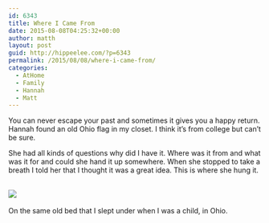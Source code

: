 ```yaml
---
id: 6343
title: Where I Came From
date: 2015-08-08T04:25:32+00:00
author: matth
layout: post
guid: http://hippeelee.com/?p=6343
permalink: /2015/08/08/where-i-came-from/
categories:
  - AtHome
  - Family
  - Hannah
  - Matt
---
```

You can never escape your past and sometimes it gives you a happy return. Hannah found an old Ohio flag in my closet. I think it&#8217;s from college but can&#8217;t be sure.&nbsp;

She had all kinds of questions why did I have it. Where was it from and what was it for and could she hand it up somewhere. When she stopped to take a breath I told her that I thought it was a great idea. This is where she hung it. &nbsp;

[![](http://localhost/wp-content/uploads/2015/08/IMG_1958.jpg)](http://localhost/wp-content/uploads/2015/08/IMG_1958.jpg)&nbsp;

On the same old bed that I slept under when I was a child, in Ohio.&nbsp;